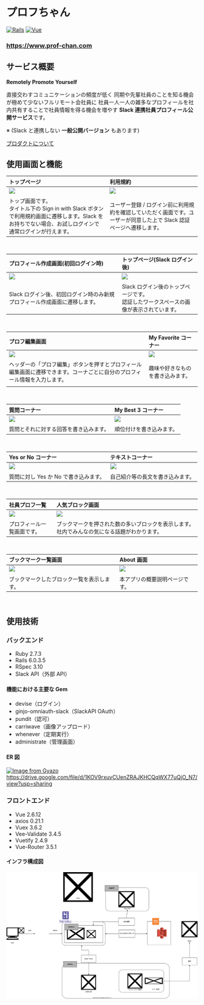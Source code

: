 # **プロフちゃん**

[![Rails](https://img.shields.io/badge/Rails-v6.0.3.5-%23a72332)](https://rubygems.org/gems/rails/versions/6.0.3.5)
[![Vue](https://img.shields.io/badge/Vue-v2.6.12-%2342b77c)](https://www.npmjs.com/package/vue/v/2.6.12)

### **https://www.prof-chan.com**

## **サービス概要**

**Remotely Promote Yourself**

直接交わすコミュニケーションの頻度が低く
同期や先輩社員のことを知る機会が極めて少ないフルリモート会社員に
社員一人一人の雑多なプロフィールを社内共有することで社員情報を得る機会を増やす
**Slack 連携社員プロフィール公開サービス**です。

※ (Slack と連携しない **一般公開バージョン** もあります)

[プロダクトについて](/README_product.md)

## 使用画面と機能

| トップページ                                                                                                                                             | 利用規約                                                                                                             |
| :------------------------------------------------------------------------------------------------------------------------------------------------------- | :------------------------------------------------------------------------------------------------------------------- |
| <img src="https://i.gyazo.com/121e0c588b3f84d9621919f7a4447faa.png">                                                                                     | <img src="https://i.gyazo.com/00ab1a4b7415f744355fcc7e0408a488.png">                                                 |
| トップ画面です。<br>タイトル下の Sign in with Slack ボタンで利用規約画面に遷移します。Slack をお持ちでない場合、お試しログインで通常ログインが行えます。 | ユーザー登録 / ログイン前に利用規約を確認していただく画面です。ユーザーが同意した上で Slack 認証ページへ遷移します。 |

<br>

| プロフィール作成画面(初回ログイン時)                                       | トップページ(Slack ログイン後)                                                           |
| :------------------------------------------------------------------------- | :--------------------------------------------------------------------------------------- |
| <img src="https://i.gyazo.com/2d9c300c2a8464ec7bae8e367445196d.png">       | <img src="https://i.gyazo.com/c741b4eed180de7f423d1e61f357a6bc.png">                     |
| Slack ログイン後、初回ログイン時のみ新規プロフィール作成画面に遷移します。 | Slack ログイン後のトップページです。<br>認証したワークスペースの画像が表示されています。 |

<br>

| プロフ編集画面                                                                                                             | My Favorite コーナー                                                 |
| :------------------------------------------------------------------------------------------------------------------------- | :------------------------------------------------------------------- |
| <img src="https://i.gyazo.com/af32a76cd81f05f1c6db3e779dfa1ee2.png">                                                       | <img src="https://i.gyazo.com/c10b4597411aabddf091df691a859989.png"> |
| ヘッダーの「プロフ編集」ボタンを押すとプロフィール編集画面に遷移できます。コーナごとに自分のプロフィール情報を入力します。 | 趣味や好きなものを書き込みます。                                     |
|                                                                                                                            |

<br>

| 質問コーナー                                                         | My Best 3 コーナー                                                   |
| :------------------------------------------------------------------- | :------------------------------------------------------------------- |
| <img src="https://i.gyazo.com/31741879fac6a585f2aaaf61a1d16165.png"> | <img src="https://i.gyazo.com/4dd69482d04ac52f2e6347c0fc84fa31.png"> |
| 質問とそれに対する回答を書き込みます。                               | 順位付けを書き込みます。                                             |

<br>

| Yes or No コーナー                                                   | テキストコーナー                                                     |
| :------------------------------------------------------------------- | :------------------------------------------------------------------- |
| <img src="https://i.gyazo.com/12dbd5bb290b9522464794a1824f1852.png"> | <img src="https://i.gyazo.com/a5e9375fef2cc29eec8f1789745dbe07.png"> |
| 質問に対し Yes か No で書き込みます。                                | 自己紹介等の長文を書き込みます。                                     |

<br>

| 社員プロフ一覧                                                       | 人気ブロック画面                                                                             |
| :------------------------------------------------------------------- | :------------------------------------------------------------------------------------------- |
| <img src="https://i.gyazo.com/3e08e9a1bfe537b0c03ae2d68d99de71.png"> | <img src="https://i.gyazo.com/a557cbff123035c50df7d7ea3c8a8d93.png">                         |
| プロフィール一覧画面です。                                           | ブックマークを押された数の多いブロックを表示します。社内でみんなの気になる話題がわかります。 |

<br>

| ブックマーク一覧画面                                                 | About 画面                                                           |
| :------------------------------------------------------------------- | :------------------------------------------------------------------- |
| <img src="https://i.gyazo.com/e1038c4368993fc09a37b74dd329f4de.png"> | <img src="https://i.gyazo.com/55290f605afd491767d73ed1a62cb7eb.png"> |
| ブックマークしたブロック一覧を表示します。                           | 本アプリの概要説明ページです。                                       |

<br>

## 使用技術

### バックエンド

- Ruby 2.7.3
- Rails 6.0.3.5
- RSpec 3.10
- Slack API（外部 API）

#### 機能における主要な Gem

- devise（ログイン）
- ginjo-omniauth-slack（SlackAPI OAuth）
- pundit（認可）
- carriwave（画像アップロード）
- whenever（定期実行）
- administrate（管理画面）

#### ER 図

[![Image from Gyazo](https://i.gyazo.com/1c70c96831791315474e886f8d34132f.png)](https://gyazo.com/1c70c96831791315474e886f8d34132f)
https://drive.google.com/file/d/1KOV9rxuvCUenZRAJKHCQqWX77uQjO_N7/view?usp=sharing

### フロントエンド

- Vue 2.6.12
- axios 0.21.1
- Vuex 3.6.2
- Vee-Validate 3.4.5
- Vuetify 2.4.9
- Vue-Router 3.5.1

#### インフラ構成図

![](./infra.drawio.svg)
